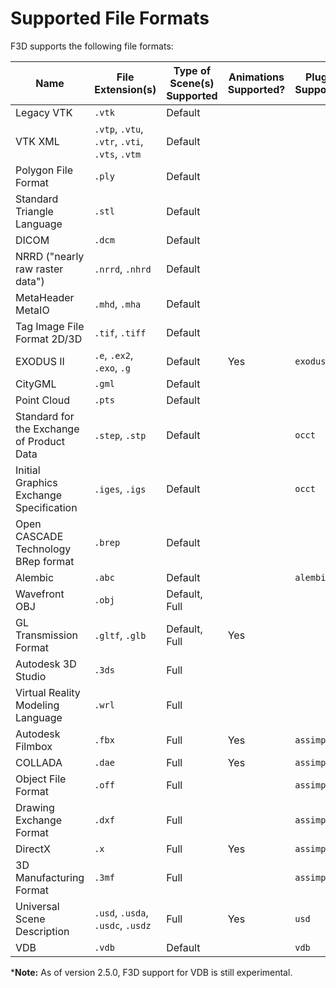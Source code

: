 # Supported File Formats

F3D supports the following file formats:

| Name                                      | File Extension(s)                              | Type of Scene(s) Supported | Animations Supported? | Plugin Supported |
| ----------------------------------------- | ---------------------------------------------- | -------------------------- | --------------------- | ---------------- |
| Legacy VTK                                | `.vtk`                                         | Default                    |
| VTK XML                                   | `.vtp`, `.vtu`, `.vtr`, `.vti`, `.vts`, `.vtm` | Default                    |
| Polygon File Format                       | `.ply`                                         | Default                    |
| Standard Triangle Language                | `.stl`                                         | Default                    |
| DICOM                                     | `.dcm`                                         | Default                    |
| NRRD ("nearly raw raster data")           | `.nrrd`, `.nhrd`                               | Default                    |
| MetaHeader MetaIO                         | `.mhd`, `.mha`                                 | Default                    |
| Tag Image File Format 2D/3D               | `.tif`, `.tiff`                                | Default                    |
| EXODUS II                                 | `.e`, `.ex2`, `.exo`, `.g`                     | Default                    | Yes                   | `exodus`         |
| CityGML                                   | `.gml`                                         | Default                    |
| Point Cloud                               | `.pts`                                         | Default                    |
| Standard for the Exchange of Product Data | `.step`, `.stp`                                | Default                    |                       | `occt`           |
| Initial Graphics Exchange Specification   | `.iges`, `.igs`                                | Default                    |                       | `occt`           |
| Open CASCADE Technology BRep format       | `.brep`                                        | Default                    |
| Alembic                                   | `.abc`                                         | Default                    |                       | `alembic`        |
| Wavefront OBJ                             | `.obj`                                         | Default, Full              |
| GL Transmission Format                    | `.gltf`, `.glb`                                | Default, Full              | Yes                   |
| Autodesk 3D Studio                        | `.3ds`                                         | Full                       |
| Virtual Reality Modeling Language         | `.wrl`                                         | Full                       |
| Autodesk Filmbox                          | `.fbx`                                         | Full                       | Yes                   | `assimp`         |
| COLLADA                                   | `.dae`                                         | Full                       | Yes                   | `assimp`         |
| Object File Format                        | `.off`                                         | Full                       |                       | `assimp`         |
| Drawing Exchange Format                   | `.dxf`                                         | Full                       |                       | `assimp`         |
| DirectX                                   | `.x`                                           | Full                       | Yes                   | `assimp`         |
| 3D Manufacturing Format                   | `.3mf`                                         | Full                       |                       | `assimp`         |
| Universal Scene Description               | `.usd`, `.usda`, `.usdc`, `.usdz`              | Full                       | Yes                   | `usd`            |
| VDB                                       | `.vdb`                                         | Default                    |                       | `vdb`            |

\***Note:** As of version 2.5.0, F3D support for VDB is still experimental.
